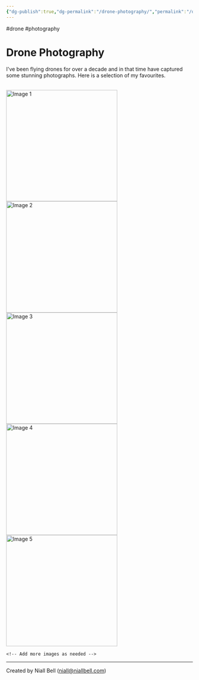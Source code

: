 ```yaml
---
{"dg-publish":true,"dg-permalink":"/drone-photography/","permalink":"/drone-photography/","title":"Drone Photography","tags":["photography","drone"],"noteIcon":"2","created":"2024-04-17T21:23:51.867+01:00","updated":"2024-04-17T21:28:04.234+01:00"}
---
```


#drone #photography 
# Drone Photography

I've been flying drones for over a decade and in that time have captured some stunning photographs. Here is a selection of my favourites.

<br>
<div class="gallery">
    <a href="https://i.imgur.com/F1ef3kt.jpeg" data-fancybox="gallery">
        <img src="https://i.imgur.com/F1ef3kt.jpeg" alt="Image 1" width="300">
    </a>
    <a href="https://i.imgur.com/Jv4hhtd.jpeg" data-fancybox="gallery">
        <img src="https://i.imgur.com/Jv4hhtd.jpeg" alt="Image 2" width="300">
    </a>
    <a href="https://i.imgur.com/tOlH8YW.jpeg" data-fancybox="gallery">
        <img src="https://i.imgur.com/tOlH8YW.jpeg" alt="Image 3" width="300">
    </a>
    <a href="https://i.imgur.com/esCyvAD.jpeg" data-fancybox="gallery">
        <img src="https://i.imgur.com/esCyvAD.jpeg" alt="Image 4" width="300">
    </a>
    <a href="https://i.imgur.com/iqFdzU0.jpeg" data-fancybox="gallery">
        <img src="https://i.imgur.com/iqFdzU0.jpeg" alt="Image 5" width="300">
    </a>

    <!-- Add more images as needed -->
</div>

---
Created by Niall Bell (niall@niallbell.com)